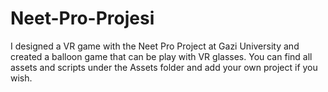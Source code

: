 # Neet-Pro-Projesi
I designed a VR game with the Neet Pro Project at Gazi University and created a balloon game that can be play with VR glasses. You can find all assets and scripts under the Assets folder and add your own project if you wish.
